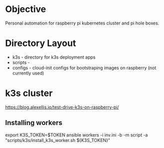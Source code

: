 # Objective
Personal automation for raspberry pi kubernetes cluster and pi hole boxes.

# Directory Layout
* k3s - directory for k3s deployment apps
* scripts - 
* configs - cloud-init configs for bootstraping images on raspberry (not currently used)

# k3s cluster
https://blog.alexellis.io/test-drive-k3s-on-raspberry-pi/

## Installing workers
export K3S_TOKEN=$TOKEN
ansible workers -i inv.ini -b -m script -a "scripts/k3s/install_k3s_worker.sh ${K3S_TOKEN}"


